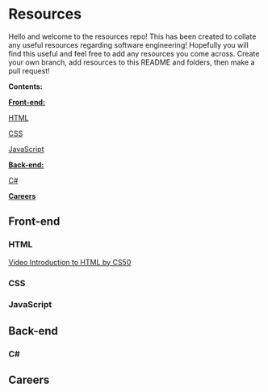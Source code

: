 # Resources
Hello and welcome to the resources repo! This has been created to collate any useful resources regarding software engineering! Hopefully you will find this useful and feel free to add any resources you come across. Create your own branch, add resources to this README and folders, then make a pull request!

**Contents:**

[**Front-end:**](https://github.com/cBridges851/SCG-Coding-Club-Resources/blob/Layout/README.md#front-end)

[HTML](https://github.com/cBridges851/SCG-Coding-Club-Resources/blob/Layout/README.md#html)

[CSS](https://github.com/cBridges851/SCG-Coding-Club-Resources/blob/Layout/README.md#css)

[JavaScript](https://github.com/cBridges851/SCG-Coding-Club-Resources/blob/Layout/README.md#javascript)

	
[**Back-end:**](https://github.com/cBridges851/SCG-Coding-Club-Resources/blob/Layout/README.md#back-end)

[C#](https://github.com/cBridges851/SCG-Coding-Club-Resources/blob/Layout/README.md#c)

	
[**Careers**](https://github.com/cBridges851/SCG-Coding-Club-Resources/blob/Layout/README.md#c)

## Front-end
### HTML
[Video Introduction to HTML by CS50](https://youtu.be/78wdlyzrKOA)
### CSS

### JavaScript

## Back-end
### C#

## Careers
